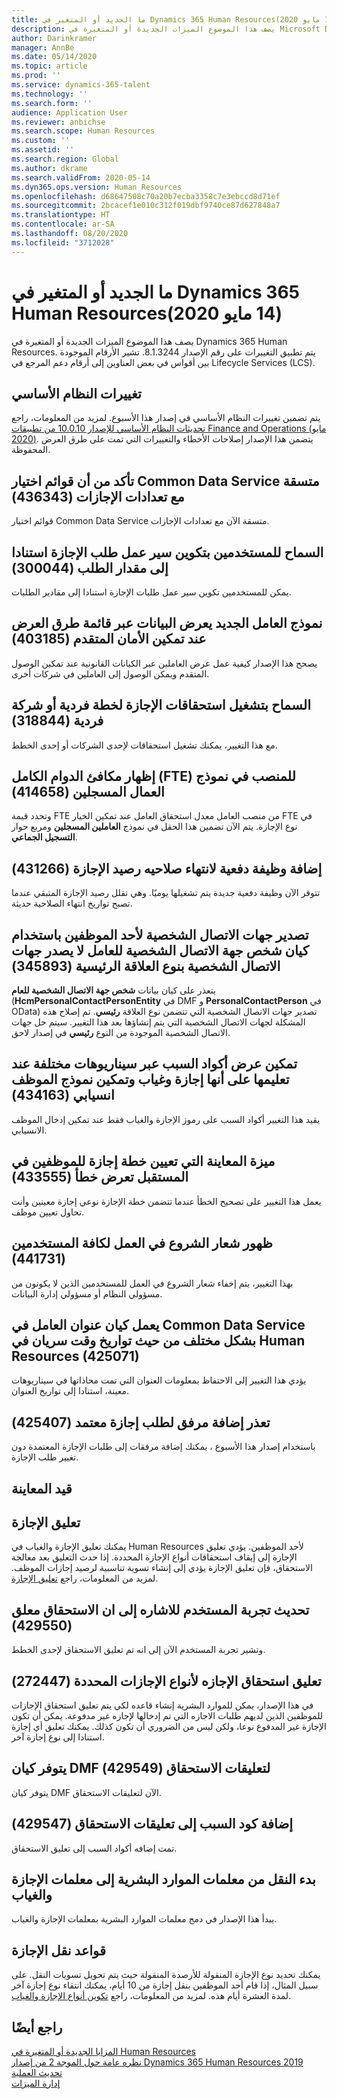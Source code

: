 ```yaml
---
title: ما الجديد أو المتغير في Dynamics 365 Human Resources‏ (14‏ مايو 2020)
description: يصف هذا الموضوع الميزات الجديدة أو المتغيرة في Microsoft Dynamics 365 Human Resources لإصدار 14 مايو 2020.
author: Darinkramer
manager: AnnBe
ms.date: 05/14/2020
ms.topic: article
ms.prod: ''
ms.service: dynamics-365-talent
ms.technology: ''
ms.search.form: ''
audience: Application User
ms.reviewer: anbichse
ms.search.scope: Human Resources
ms.custom: ''
ms.assetid: ''
ms.search.region: Global
ms.author: dkrame
ms.search.validFrom: 2020-05-14
ms.dyn365.ops.version: Human Resources
ms.openlocfilehash: d68647508c70a20b7ecba3358c7e3ebccd8d71ef
ms.sourcegitcommit: 2bcacef1e010c312f019dbf9740ce87d627848a7
ms.translationtype: HT
ms.contentlocale: ar-SA
ms.lasthandoff: 08/20/2020
ms.locfileid: "3712028"
---
```

# <a name="whats-new-or-changed-in-dynamics-365-human-resources-may-14-2020"></a>ما الجديد أو المتغير في Dynamics 365 Human Resources‏ (14‏ مايو 2020)

يصف هذا الموضوع الميزات الجديدة أو المتغيرة في Dynamics 365 Human Resources. يتم تطبيق التغييرات على رقم الإصدار 8.1.3244. تشير الأرقام الموجودة بين أقواس في بعض العناوين إلى أرقام دعم المرجع في  Lifecycle Services (LCS).

## <a name="platform-changes"></a>تغييرات النظام الأساسي

يتم تضمين تغييرات النظام الأساسي في إصدار هذا الأسبوع. لمزيد من المعلومات، راجع [تحديثات النظام الأساسي للإصدار 10.0.10 من تطبيقات Finance and Operations (مايو 2020)](https://docs.microsoft.com/dynamics365/fin-ops-core/dev-itpro/get-started/whats-new-platform-update-34). يتضمن هذا الإصدار إصلاحات الأخطاء والتغييرات التي تمت على طرق العرض المحفوظة.
 
## <a name="ensure-common-data-service-picklists-are-consistent-with-leave-enums-436343"></a>تأكد من أن قوائم اختيار Common Data Service متسقة مع تعدادات الإجازات (436343)

قوائم اختيار Common Data Service متسقة الآن مع تعدادات الإجازات.

## <a name="allow-users-to-configure-leave-request-workflow-based-on-the-request-amount-300044"></a>السماح للمستخدمين بتكوين سير عمل طلب الإجازة استنادا إلى مقدار الطلب (300044)

يمكن للمستخدمين تكوين سير عمل طلبات الإجازة استنادا إلى مقادير الطلبات.
 
## <a name="new-worker-form-exposes-data-through-the-view-menu-when-advanced-security-is-enabled-403185"></a>نموذج العامل الجديد يعرض البيانات عبر قائمة طرق العرض عند تمكين الأمان المتقدم (403185)

يصحح هذا الإصدار كيفية عمل عرض العاملين عبر الكيانات القانونية عند تمكين الوصول المتقدم ويمكن الوصول إلى العاملين في شركات أخرى.

## <a name="allow-running-leave-accruals-for-a-single-plan-or-a-single-company-318844"></a>السماح بتشغيل استحقاقات الإجازة لخطة فردية أو شركة فردية (318844)

مع هذا التغيير، يمكنك تشغيل استحقاقات لإحدى الشركات أو إحدى الخطط.
 
## <a name="show-the-positions-full-time-equivalent-fte-in-the-enrolled-workers-form-414658"></a>إظهار مكافئ الدوام الكامل (FTE) للمنصب في نموذج العمال المسجلين (414658)

وتحدد قيمة FTE من منصب العامل معدل استحقاق العامل عند تمكين الخيار FTE في نوع الإجازة. يتم الآن تضمين هذا الحقل في نموذج **العاملين المسجلين** ومربع حوار **التسجيل الجماعي**.

## <a name="add-leave-balance-expiration-batch-job-431266"></a>إضافة وظيفة دفعية لانتهاء صلاحيه رصيد الإجازة (431266)

تتوفر الآن وظيفة دفعية جديدة يتم تشغيلها يوميًا. وهي تقلل رصيد الإجازة المتبقي عندما تصبح تواريخ انتهاء الصلاحية حديثة.

## <a name="exporting-personal-contacts-for-an-employee-using-the-worker-personal-contact-person-entity-doesnt-export-personal-contacts-with-the-parent-relationship-type-345893"></a>تصدير جهات الاتصال الشخصية لأحد الموظفين باستخدام كيان شخص جهة الاتصال الشخصية للعامل لا يصدر جهات الاتصال الشخصية بنوع العلاقة الرئيسية (345893)

يتعذر على كيان بيانات **شخص جهة الاتصال الشخصية للعام** (**HcmPersonalContactPersonEntity** في DMF و **PersonalContactPerson** في OData) تصدير جهات الاتصال الشخصية التي تتضمن نوع العلاقة **رئيسي**. تم إصلاح هذه المشكلة لجهات الاتصال الشخصية التي يتم إنشاؤها بعد هذا التغيير. سيتم حل جهات الاتصال الشخصية الموجودة من النوع **رئيسي** في إصدار لاحق.

## <a name="reason-codes-display-across-different-scenarios-when-theyre-marked-as-leave-and-absence-and-the-streamlined-employee-form-is-enabled-434163"></a>تمكين عرض أكواد السبب عبر سيناريوهات مختلفة عند تعليمها على أنها إجازة وغياب وتمكين نموذج الموظف انسيابي (434163)

يقيد هذا التغيير أكواد السبب على رموز الإجازة والغياب فقط عند تمكين إدخال الموظف الانسيابي.

## <a name="the-preview-feature-assign-a-leave-plan-to-employees-in-the-future-displays-error-433555"></a>ميزة المعاينة التي تعيين خطة إجازة للموظفين في المستقبل تعرض خطأ (433555)

يعمل هذا التغيير على تصحيح الخطأ عندما تتضمن خطة الإجازة نوعي إجازة معينين وأنت تحاول تعيين موظف.

## <a name="getting-started-banner-appears-for-all-users-441731"></a>ظهور شعار الشروع في العمل لكافة المستخدمين (441731)

بهذا التغيير، يتم إخفاء شعار الشروع في العمل للمستخدمين الذين لا يكونون من مسؤولي النظام أو مسؤولي إدارة البيانات. 

## <a name="the-common-data-service-worker-address-entity-works-differently-in-terms-of-date-time-effective-dates-in-human-resources-425071"></a>يعمل كيان عنوان العامل في Common Data Service بشكل مختلف من حيث تواريخ وقت سريان في Human Resources (425071)

يؤدي هذا التغيير إلى الاحتفاظ بمعلومات العنوان التي تمت محاذاتها في سيناريوهات معينة، استنادا إلى تواريخ العنوان.

## <a name="unable-to-add-an-attachment-to-an-approved-leave-request-425407"></a>تعذر إضافة مرفق لطلب إجازة معتمد (425407)

باستخدام إصدار هذا الأسبوع ، يمكنك إضافة مرفقات إلى طلبات الإجازة المعتمدة دون تغيير طلب الإجازة.

## <a name="in-preview"></a>قيد المعاينة

## <a name="leave-suspension"></a>تعليق الإجازة

يمكنك تعليق الإجازة والغياب في Human Resources لأحد الموظفين. يؤدي تعليق الإجازة إلى إيقاف استحقاقات أنواع الإجازة المحددة. إذا حدث التعليق بعد معالجة الاستحقاق، فإن تعليق الإجازة يؤدي إلى إنشاء تسوية تناسبية لرصيد إجازات الموظف. لمزيد من المعلومات، راجع [تعليق الإجازة](hr-leave-and-absence-suspend-leave.md).

## <a name="update-user-experience-to-indicate-that-accrual-is-suspended-429550"></a>تحديث تجربة المستخدم للاشاره إلى ان الاستحقاق معلق (429550)

وتشير تجربة المستخدم الآن إلى انه تم تعليق الاستحقاق لإحدى الخطط.

## <a name="suspend-leave-accrual-for-specified-leave-types-272447"></a>تعليق استحقاق الإجازه لأنواع الإجازات المحددة (272447)

في هذا الإصدار، يمكن للموارد البشرية إنشاء قاعده لكي يتم تعليق استحقاق الإجازات للموظفين الذين لديهم طلبات الاجازه التي تم إدخالها لإجازه غير مدفوعة. يمكن أن تكون الإجازة غير المدفوع نوعا، ولكن ليس من الضروري أن تكون كذلك. يمكنك تعليق أي إجازة استنادا إلى نوع إجازة آخر.

## <a name="dmf-entity-available-for-accrual-suspensions-429549"></a>يتوفر كيان DMF لتعليقات الاستحقاق (429549)

يتوفر كيان DMF الآن لتعليقات الاستحقاق.

## <a name="add-reason-code-to-accrual-suspensions-429547"></a>إضافة كود السبب إلى تعليقات الاستحقاق (429547)

تمت إضافه أكواد السبب إلى تعليق الاستحقاق.

## <a name="begin-transitioning-from-human-resources-parameters-to-leave-and-absence-parameters"></a>بدء النقل من معلمات الموارد البشرية إلى معلمات الإجازة والغياب‬

يبدأ هذا الإصدار في دمج معلمات الموارد البشرية بمعلمات الإجازة والغياب‬.

## <a name="carry-forward-rules"></a>قواعد نقل الإجازة

يمكنك تحديد نوع الإجازة المنقولة للأرصدة المنقولة حيث يتم تحويل تسويات النقل. على سبيل المثال، إذا قام أحد الموظفين بنقل إجازة من 10 أيام، يمكنك انتقاء نوع إجازة آخر لمدة العشرة أيام هذه. لمزيد من المعلومات، راجع [تكوين أنواع الإجازة والغياب](hr-leave-and-absence-types.md).

## <a name="see-also"></a>راجع أيضًا

[المزايا الجديدة أو المتغيرة في Human Resources](hr-admin-whats-new.md)</br>
[نظره عامة حول الموجة 2 من إصدار Dynamics 365 Human Resources  2019](https://docs.microsoft.com/dynamics365-release-plan/2019wave2/dynamics365-human-resources/)</br>
[تحديث العملية](hr-admin-setup-update-process.md)</br>
[إدارة الميزات](hr-admin-manage-features.md)